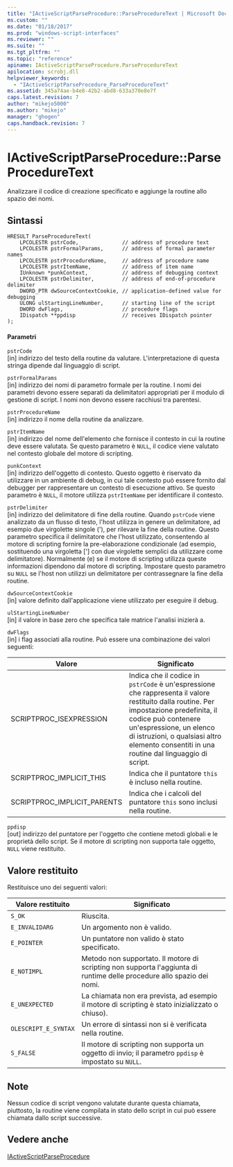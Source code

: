 ```yaml
---
title: "IActiveScriptParseProcedure::ParseProcedureText | Microsoft Docs"
ms.custom: ""
ms.date: "01/18/2017"
ms.prod: "windows-script-interfaces"
ms.reviewer: ""
ms.suite: ""
ms.tgt_pltfrm: ""
ms.topic: "reference"
apiname: IActiveScriptParseProcedure.ParseProcedureText
apilocation: scrobj.dll
helpviewer_keywords: 
  - "IActiveScriptParseProcedure_ParseProcedureText"
ms.assetid: 345a74ae-b4e8-42b2-abd8-633a370e8e7f
caps.latest.revision: 7
author: "mikejo5000"
ms.author: "mikejo"
manager: "ghogen"
caps.handback.revision: 7
---
```

# IActiveScriptParseProcedure::ParseProcedureText
Analizzare il codice di creazione specificato e aggiunge la routine allo spazio dei nomi.  
  
## Sintassi  
  
```  
HRESULT ParseProcedureText(  
    LPCOLESTR pstrCode,              // address of procedure text  
    LPCOLESTR pstrFormalParams,      // address of formal parameter names  
    LPCOLESTR pstrProcedureName,     // address of procedure name  
    LPCOLESTR pstrItemName,          // address of item name  
    IUnknown *punkContext,           // address of debugging context  
    LPCOLESTR pstrDelimiter,         // address of end-of-procedure delimiter  
    DWORD_PTR dwSourceContextCookie, // application-defined value for debugging  
    ULONG ulStartingLineNumber,      // starting line of the script  
    DWORD dwFlags,                   // procedure flags  
    IDispatch **ppdisp               // receives IDispatch pointer  
);  
```  
  
#### Parametri  
 `pstrCode`  
 \[in\] indirizzo del testo della routine da valutare.  L'interpretazione di questa stringa dipende dal linguaggio di script.  
  
 `pstrFormalParams`  
 \[in\] indirizzo dei nomi di parametro formale per la routine.  I nomi dei parametri devono essere separati da delimitatori appropriati per il modulo di gestione di script.  I nomi non devono essere racchiusi tra parentesi.  
  
 `pstrProcedureName`  
 \[in\] indirizzo il nome della routine da analizzare.  
  
 `pstrItemName`  
 \[in\] indirizzo del nome dell'elemento che fornisce il contesto in cui la routine deve essere valutata.  Se questo parametro è `NULL`, il codice viene valutato nel contesto globale del motore di scripting.  
  
 `punkContext`  
 \[in\] indirizzo dell'oggetto di contesto.  Questo oggetto è riservato da utilizzare in un ambiente di debug, in cui tale contesto può essere fornito dal debugger per rappresentare un contesto di esecuzione attivo.  Se questo parametro è `NULL`, il motore utilizza `pstrItemName` per identificare il contesto.  
  
 `pstrDelimiter`  
 \[in\] indirizzo del delimitatore di fine della routine.  Quando `pstrCode` viene analizzato da un flusso di testo, l'host utilizza in genere un delimitatore, ad esempio due virgolette singole \('\), per rilevare la fine della routine.  Questo parametro specifica il delimitatore che l'host utilizzato, consentendo al motore di scripting fornire la pre\-elaborazione condizionale \(ad esempio, sostituendo una virgoletta \['\] con due virgolette semplici da utilizzare come delimitatore\).  Normalmente \(e\) se il motore di scripting utilizza queste informazioni dipendono dal motore di scripting.  Impostare questo parametro su `NULL` se l'host non utilizzi un delimitatore per contrassegnare la fine della routine.  
  
 `dwSourceContextCookie`  
 \[in\] valore definito dall'applicazione viene utilizzato per eseguire il debug.  
  
 `ulStartingLineNumber`  
 \[in\] il valore in base zero che specifica tale matrice l'analisi inizierà a.  
  
 `dwFlags`  
 \[in\] i flag associati alla routine.  Può essere una combinazione dei valori seguenti:  
  
|Valore|Significato|  
|------------|-----------------|  
|SCRIPTPROC\_ISEXPRESSION|Indica che il codice in `pstrCode` è un'espressione che rappresenta il valore restituito dalla routine.  Per impostazione predefinita, il codice può contenere un'espressione, un elenco di istruzioni, o qualsiasi altro elemento consentiti in una routine dal linguaggio di script.|  
|SCRIPTPROC\_IMPLICIT\_THIS|Indica che il puntatore `this` è incluso nella routine.|  
|SCRIPTPROC\_IMPLICIT\_PARENTS|Indica che i calcoli del puntatore `this` sono inclusi nella routine.|  
  
 `ppdisp`  
 \[out\] indirizzo del puntatore per l'oggetto che contiene metodi globali e le proprietà dello script.  Se il motore di scripting non supporta tale oggetto, `NULL` viene restituito.  
  
## Valore restituito  
 Restituisce uno dei seguenti valori:  
  
|Valore restituito|Significato|  
|-----------------------|-----------------|  
|`S_OK`|Riuscita.|  
|`E_INVALIDARG`|Un argomento non è valido.|  
|`E_POINTER`|Un puntatore non valido è stato specificato.|  
|`E_NOTIMPL`|Metodo non supportato.  Il motore di scripting non supporta l'aggiunta di runtime delle procedure allo spazio dei nomi.|  
|`E_UNEXPECTED`|La chiamata non era prevista, ad esempio il motore di scripting è stato inizializzato o chiuso\).|  
|`OLESCRIPT_E_SYNTAX`|Un errore di sintassi non si è verificata nella routine.|  
|`S_FALSE`|Il motore di scripting non supporta un oggetto di invio; il parametro `ppdisp` è impostato su `NULL`.|  
  
## Note  
 Nessun codice di script vengono valutate durante questa chiamata, piuttosto, la routine viene compilata in stato dello script in cui può essere chiamata dallo script successive.  
  
## Vedere anche  
 [IActiveScriptParseProcedure](../../winscript/reference/iactivescriptparseprocedure.md)
